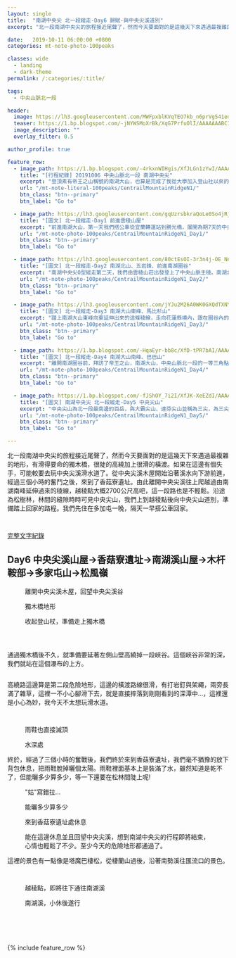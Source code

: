 ```yaml
---
layout: single
title:  "南湖中央尖 北一段縱走-Day6 歸賦-與中央尖溪道別"
excerpt: "北一段南湖中央尖的旅程接近尾聲了，然而今天要面對的是這幾天下來遇過最複雜的地形，有滑得要命的獨木橋，很陡的高繞加上很滑的橫渡。如果在這邊有個失手，可能較要去玩中央尖溪滑水道了"

date:   2019-10-11 06:00:00 +0800
categories: mt-note-photo-100peaks

classes: wide
  - landing
  - dark-theme
permalink: /:categories/:title/

tags:
  - 中央山脈北一段

header:
  image: https://lh3.googleusercontent.com/MWFpxblKVqTEO7kb_n6prVg541edr6PSwLeisUNFtsf-my284EJqPd16dFNarGh_GIFaxE5KcSwaZ9lL4UQ=w2000-h1080
  teaser: https://1.bp.blogspot.com/-jNYWSMoXrBk/XqG7PrfuOlI/AAAAAAABC1w/NCqkRe1Xf84becyh-ukAh0j3lXxIMji_ACLcBGAsYHQ/s640/DSC_0873.jpg
  image_description: ""
  overlay_filter: 0.5

author_profile: true

feature_row:
  - image_path: https://1.bp.blogspot.com/-4rkxnWIHgis/XfJLGn1zYwI/AAAAAAAA6QA/yr-OaGmWBBwIXJZcjCEhjD8JdE3Y28ZxQCLcBGAsYHQ/s640/_MG_3168.JPG
    title: "[行程紀錄] 20191006 中央山脈北一段 南湖中央尖"
    excerpt: "登頂素有帝王之山稱號的南湖大山，也算是完成了我從大學加入登山社以來的心願了。尤其在這秋高氣爽的天氣下，登上中央山脈北一段的最高峰，還有雲海相伴，先前四天揹著20多公斤重的背包，一步一步走上來的辛勞，在這一刻都值得了。"
    url: "/mt-note-literal-100peaks/CentrailMountainRidgeN1/"
    btn_class: "btn--primary"
    btn_label: "Go to"

  - image_path: https://lh3.googleusercontent.com/gqUzrsbkraQoLe0So4jRjbVM2B2gahQRCbU4_Cg9Cyrt4aKI8xZabmgPoxBlzGZh5KdbVSTfuZ01FNlllso=w640-h480
    title: "[圖文] 北一段縱走-Day1 前進雲稜山屋"
    excerpt: "前進南湖大山，第一天我們搭公車從宜蘭轉運站到勝光橋，展開為期7天的中央山脈北一段之旅。越過多家屯山，往雲稜山屋前進，今天的天氣非常的好，還可以看見蘭陽平原的雲海，希望未來7天能滿滿的收穫。"
    url: "/mt-note-photo-100peaks/CentrailMountainRidgeN1_Day1/"
    btn_class: "btn--primary"
    btn_label: "Go to"

  - image_path: https://lh3.googleusercontent.com/80ctEsOI-3r3n4j-OE_NeY4hUHR58RRrQjGB2uxcGcZjka9BiunVVdUVdHkIPk1-R3Y_P2HUSAG1dQsirJ4=w640-h480
    title: "[圖文] 北一段縱走-Day2 南湖北山、五岩鋒、前進南湖圈谷"
    excerpt: "南湖中央尖O型縱走第二天，我們由雲稜山莊出發登上了中央山脈主稜。南湖北山為中央山脈主稜上最北的一座百岳。今天可以清楚看見南湖大山與中央尖山的輪廓，這座山有著帝王之山的稱號，於此地可以感受到他的氣勢。"
    url: "/mt-note-photo-100peaks/CentrailMountainRidgeN1_Day2/"
    btn_class: "btn--primary"
    btn_label: "Go to"

  - image_path: https://lh3.googleusercontent.com/jYJu2M26A0WK0GXQdTXNYwXyfsGmyH0ffvoiQ2uzTADvDtEm9AYpR8NFaC82yMO-4FLEAUIgJvnmnvlj21M=w640-h480
    title: "[圖文] 北一段縱走-Day3 南湖大山東峰、馬比杉山"
    excerpt: "踏上南湖大山東峰向東延伸出來的這條稜線，走向花蓮縣境內，跟在圈谷內的景色很不一樣，兩旁是廣大海拔較低的中級山域。一早從山屋出發前往南湖大山東峰，通過上圈谷並翻越稜線後，迎接我們的是中央山脈東面的一片雲海。"
    url: "/mt-note-photo-100peaks/CentrailMountainRidgeN1_Day3/"
    btn_class: "btn--primary"
    btn_label: "Go to"

  - image_path: https://1.bp.blogspot.com/-HqaEyr-bb8c/XfD-tPR7bAI/AAAAAAAA6I0/Jf3M0XQkXXwGGXcmzUn75eRc5qCHcbTbgCLcBGAsYHQ/s640/_MG_2961.JPG
    title: "[圖文] 北一段縱走-Day4 南湖大山南峰、巴巴山"
    excerpt: "離開南湖圈谷前，拜訪了帝王之山，南湖大山，中央山脈北一段的一等三角點，於此遙望雪山，以及南方的中央尖山，稱霸於北台灣的三座名峰。"
    url: "/mt-note-photo-100peaks/CentrailMountainRidgeN1_Day4/"
    btn_class: "btn--primary"
    btn_label: "Go to"

  - image_path: https://1.bp.blogspot.com/-fJShOY_7i2I/XfJK-XeEZdI/AAAAAAAA6PQ/XuSZ3S7LVLQ8GHH1vcSEL0j-89DQDFM2ACLcBGAsYHQ/s640/_MG_3125.JPG
    title: "[圖文] 南湖中央尖 北一段縱走-Day5 中央尖山"
    excerpt: "中央尖山為北一段最南邊的百岳，與大霸尖山、達芬尖山並稱為三尖，為三尖之首。今天要從中央尖溪山屋出發，爬上又長又陡的碎石坡，才能登上中央尖山。"
    url: "/mt-note-photo-100peaks/CentrailMountainRidgeN1_Day5/"
    btn_class: "btn--primary"
    btn_label: "Go to"

---
```


北一段南湖中央尖的旅程接近尾聲了，然而今天要面對的是這幾天下來遇過最複雜的地形，有滑得要命的獨木橋，很陡的高繞加上很滑的橫渡。如果在這邊有個失手，可能較要去玩中央尖溪滑水道了。從中央尖溪木屋開始沿著溪水向下游前進，經過三個小時的奮鬥之後，來到了香菇寮遺址。由此離開中央尖溪往上爬越過由南湖南峰延伸過來的稜線，越稜點大概2700公尺高吧，這一段路也是不輕鬆。沿途為松樹林，林間的縫隙時時可見中央尖山，我們上到越稜點後向中央尖山道別，準備踏上回家的路程。我們先住在多加屯一晚，隔天一早搭公車回家。

<figure style="width: 40%" class="align-right">
  <img src="" alt="">
  <figcaption>  </figcaption>
</figure> 
  


<figure style="width: 90%" class="align-center">
  <img src="" alt="">
  <figcaption>  </figcaption>
</figure> 


<a href="/mt-note-literal-100peaks/CentrailMountainRidgeN1/" class="btn btn--primary">完整文字紀錄</a>

## Day6 中央尖溪山屋->香菇寮遺址->南湖溪山屋->木杆鞍部->多家屯山->松風嶺



<figure class="align-center">
  <img src="https://1.bp.blogspot.com/-4q0P0PP8rqY/XqG62NZdH-I/AAAAAAABC0s/Xt7lM5oGNk4Mvbut_56bsxmcUCxWY-fyACLcBGAsYHQ/s1600/DSC_0843.jpg" alt="">
  <figcaption> 離開中央尖溪木屋，回望中央尖溪谷 </figcaption>
</figure> 

<figure style="width: 45%" class="align-left">
  <img src="https://1.bp.blogspot.com/-GWbimAqKhZM/XqG62lYzJTI/AAAAAAABC00/18JOzbGXxBIbsVPa8waQC0L2YeR2-ikyQCLcBGAsYHQ/s640/DSC_0841.jpg" alt="">
  <figcaption> 獨木橋地形 </figcaption>
</figure> 

<figure style="width: 45%" class="align-right">
  <img src="https://1.bp.blogspot.com/-udwl_fyyRUY/XqG62fTlGpI/AAAAAAABC0w/6nuZ4EHiYqwuaiN57khtSoYDzSuSOzxowCLcBGAsYHQ/s640/DSC_0844.jpg" alt="">
  <figcaption> 收起登山杖，準備走上獨木橋 </figcaption>
</figure> 

<figure style="width: 45%" class="align-left">
  <img src="https://1.bp.blogspot.com/-ti-vQwdvStg/XqG69LIyGtI/AAAAAAABC04/NgfjDzgyxagZnQkiR-L2741Dz5dROxPPACLcBGAsYHQ/s640/DSC_0850.jpg" alt="">
  <figcaption>  </figcaption>
</figure> 

<figure style="width: 45%" class="align-right">
  <img src="https://1.bp.blogspot.com/-sKcwdm1H-qc/XqG69qyRY-I/AAAAAAABC1A/_T2u91sXsGIXi1CJ0lB2aL0OxnSNjDw_gCLcBGAsYHQ/s640/DSC_0851.jpg" alt="">
  <figcaption>  </figcaption>
</figure> 

<figure class="align-center">
  <img src="https://1.bp.blogspot.com/-oW9ux4cqDRk/XqG69G0W2wI/AAAAAAABC08/1sarlFEkU6MHRrdnJhOeaqhUGUjTrHyVACLcBGAsYHQ/s1600/DSC_0852.jpg" alt="">
  <figcaption>  </figcaption>
</figure> 


通過獨木橋後不久，就準備要延著左側山壁高繞掉一段峽谷。這個峽谷非常的深，我們就站在這個瀑布的上方。

<figure class="align-center">
  <img src="https://1.bp.blogspot.com/-FdE82avc3pw/XqG7EaWNemI/AAAAAAABC1I/Kyt_Ou2MZwE_Fi070QVNZ_4dIZbanMQtQCLcBGAsYHQ/s1600/DSC_0856.jpg" alt="">
  <figcaption>  </figcaption>
</figure> 

高繞路這邊算是第二段危險地形，這邊的橫渡路線很滑，有打岩釘與架繩，兩旁長滿了雜草，這裡一不小心腳滑下去，就是直接摔落到剛剛看到的深潭中...，這裡還是小心為妙，我今天不太想玩滑水道。

<figure style="width: 45%" class="align-left">
  <img src="https://1.bp.blogspot.com/-el_JgBSBv-0/XqG7Eocfq9I/AAAAAAABC1M/qdkRQqo5k-EcKSCu9HGy7t_HS58vJTMwACLcBGAsYHQ/s640/DSC_0857.jpg" alt="">
  <figcaption>  </figcaption>
</figure> 

<figure style="width: 45%" class="align-right">
  <img src="https://1.bp.blogspot.com/-vHScdNQQvBU/XqG7CgogEKI/AAAAAAABC1E/S3RFjLdNPxcC2gyBGVgfM0VHejjFAaAIACLcBGAsYHQ/s640/DSC_0858.jpg" alt="">
  <figcaption>  </figcaption>
</figure> 

<figure class="align-center">
  <img src="https://1.bp.blogspot.com/-wtkZR5US4UA/XqG7HixZcnI/AAAAAAABC1U/VjTLmeDLT6k4tGrPxXn6PwbEViNcLmF8wCLcBGAsYHQ/s1600/DSC_0860.jpg" alt="">
  <figcaption> 雨鞋也直接滅頂 </figcaption>
</figure> 

<figure class="align-center">
  <img src="https://1.bp.blogspot.com/-q34QVOpChwA/XqG7Jc6A0pI/AAAAAAABC1Y/A2Ik8jzJxjMVdZclCb3J-Qlud26FbTpiwCLcBGAsYHQ/s1600/DSC_0864.jpg" alt="">
  <figcaption> 水深處 </figcaption>
</figure> 

終於，經過了三個小時的奮戰後，我們終於來到香菇寮遺址，我們毫不猶豫的放下背包休息，把雨鞋脫掉曬個太陽。雨鞋裡面基本上是裝滿了水，雖然知道是乾不了，但能曬多少算多少，等一下還要在松林間陡上呢!

<figure style="width: 45%" class="align-left">
  <img src="https://1.bp.blogspot.com/-u6WGy8V1-lk/XqG7UbQEikI/AAAAAAABC18/x5hnuFZRzgYyYi4tHYO32y5-hLACOtKoACLcBGAsYHQ/s640/DSC_0877.jpg" alt="">
  <figcaption> "姑"寫錯拉... </figcaption>
</figure> 

<figure style="width: 45%" class="align-right">
  <img src="https://1.bp.blogspot.com/-sgILOGE-7t4/XqG7K_RD7rI/AAAAAAABC1g/Gpc4v5MZ0b8Q089DlCN05Gq-ac8Lqq4bACLcBGAsYHQ/s640/DSC_0869.jpg" alt="">
  <figcaption> 能曬多少算多少 </figcaption>
</figure> 

<figure class="align-center">
  <img src="https://1.bp.blogspot.com/-DMAXCiv2pkc/XqG7NM2MSMI/AAAAAAABC1k/3vn7l6k5aksogEvMsQ2fjAq3exwUwUxVwCLcBGAsYHQ/s1600/DSC_0871.jpg" alt="">
  <figcaption> 來到香菇寮遺址處休息 </figcaption>
</figure> 

<figure class="align-center">
  <img src="https://1.bp.blogspot.com/-jNYWSMoXrBk/XqG7PrfuOlI/AAAAAAABC1w/NCqkRe1Xf84becyh-ukAh0j3lXxIMji_ACLcBGAsYHQ/s1600/DSC_0873.jpg" alt="">
  <figcaption> 能在這邊休息並且回望中央尖溪，想到南湖中央尖的行程即將結束，心情也輕鬆了不少。至少今天的危險地形都通過了。 </figcaption>
</figure> 

這裡的景色有一點像是塔魔巴棲松，從棲蘭山過後，沿著南勢溪往匯流口的景色。

<figure style="width: 45%" class="align-left">
  <img src="https://1.bp.blogspot.com/-YiqsnIkesNE/XqG7UCMA5EI/AAAAAAABC14/XCyjydllY40xEdltWxKsNmgzfF148Pe3wCLcBGAsYHQ/s640/DSC_0875.jpg" alt="">
  <figcaption>  </figcaption>
</figure> 

<figure style="width: 45%" class="align-right">
  <img src="https://1.bp.blogspot.com/-ddpb7RF1JmY/XqG7QwThzmI/AAAAAAABC10/eKU6qr0OzeYpDmRY528uxcnZC-z_FoOOQCLcBGAsYHQ/s640/DSC_0874.jpg" alt="">
  <figcaption>  </figcaption>
</figure> 

<figure class="align-center">
  <img src="https://1.bp.blogspot.com/-rzdTDBS6tew/XqG7azMNZWI/AAAAAAABC2I/lnl_Avsr8k01Xk42PHr9RNr70wHp_N71wCLcBGAsYHQ/s1600/DSC_0890.jpg" alt="">
  <figcaption> 越稜點，即將往下通往南湖溪 </figcaption>
</figure> 

<figure class="align-center">
  <img src="https://1.bp.blogspot.com/-vezP65FujI0/XqG7byDijgI/AAAAAAABC2M/p-wBmQN7pAQDfqVPDaR657cMKKGro-z6QCLcBGAsYHQ/s1600/DSC_0894.jpg" alt="">
  <figcaption> 南湖溪，小休後遂行 </figcaption>
</figure>

<figure style="width: 45%" class="align-left">
  <img src="https://1.bp.blogspot.com/-Uz1QoECmvCw/XqG7fYdn2wI/AAAAAAABC2U/DGSJ0Ga629k8yn9HGHXY4EbWM5bZD52TgCLcBGAsYHQ/s640/DSC_0899.jpg" alt="">
  <figcaption>  </figcaption>
</figure> 

<figure style="width: 45%" class="align-right">
  <img src="https://1.bp.blogspot.com/-NG7fA4UCrt0/XqG7fYY6S4I/AAAAAAABC2Y/1-xRo3sXGuA0vDcHmCLvSKUxfGu60ilIACLcBGAsYHQ/s640/DSC_0901.jpg" alt="">
  <figcaption>  </figcaption>
</figure> 


<figure style="width: 45%" class="align-left">
  <img src="https://1.bp.blogspot.com/-CCTsaKtm3rI/XqG7hZqHKNI/AAAAAAABC2g/eRmlSimlhEc2TIlFUrS6Z83RK3b__sabQCLcBGAsYHQ/s1600/DSC_0909.jpg" alt="">
  <figcaption>  </figcaption>
</figure> 

<figure style="width: 45%" class="align-right">
  <img src="https://1.bp.blogspot.com/-PsShssDg6rk/XqG7iMP8-xI/AAAAAAABC2k/I1MarVEA5ewYXH-T7vL668Kz__xr7SjcgCLcBGAsYHQ/s640/DSC_0920.jpg" alt="">
  <figcaption>  </figcaption>
</figure> 

<figure style="width: 45%" class="align-right">
  <img src="https://1.bp.blogspot.com/-hsEqJxzv10w/XqG7g__SOdI/AAAAAAABC2c/_8e51m8yiLc1foxc56Lqoi3Nek2tzsCRgCLcBGAsYHQ/s640/DSC_0921.jpg" alt="">
  <figcaption>  </figcaption>
</figure> 

{% include feature_row %}
